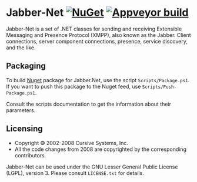 Jabber-Net [![NuGet][nuget-badge]][nuget] [![Appveyor build][appveyor-badge]][appveyor]
==========

Jabber-Net is a set of .NET classes for sending and receiving Extensible
Messaging and Presence Protocol (XMPP), also known as the Jabber. Client
connections, server component connections, presence, service discovery, and the
like.

Packaging
---------

To build [Nuget][nuget] package for Jabber.Net, use the script
`Scripts/Package.ps1`. If you want to push this package to the Nuget feed, use
`Scripts/Push-Package.ps1`.

Consult the scripts documentation to get the information about their parameters.

Licensing
---------

-   Copyright © 2002-2008 Cursive Systems, Inc.
-   All the code changes from 2008 are copyrighted by the corresponding
    contributors.

Jabber-Net can be used under the GNU Lesser General Public License (LGPL),
version 3. Please consult `LICENSE.txt` for details.

[appveyor]: https://ci.appveyor.com/project/ForNeVeR/jabber-net/branch/develop
[nuget]: https://www.nuget.org/packages/jabber-net/

[appveyor-badge]: https://ci.appveyor.com/api/projects/status/fpe2djtjucsl89x3/branch/develop?svg=true
[nuget-badge]: https://img.shields.io/nuget/v/jabber-net.svg?maxAge=2592000
